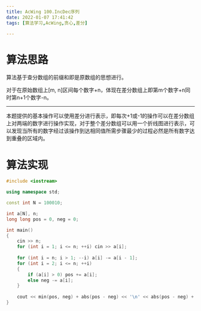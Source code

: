 ```yaml
---
title: AcWing 100.IncDec序列
date: 2022-01-07 17:41:42
tags: [算法学习,AcWing,贪心,差分]

---
```


# 算法思路

算法基于查分数组的前缀和即是原数组的思想进行。

对于在原始数组上[m, n]区间每个数字+n，体现在差分数组上即第m个数字+n同时第n+1个数字-n。

---

本题提供的基本操作可以使用差分进行表示，即每次+1或-1的操作可以在差分数组上对两端的数字进行操作实现，对于整个差分数组可以用一个折线图进行表示，可以发现当所有的数字经过该操作到达相同值所需步骤最少的过程必然是所有数字达到重叠的区域内。

# 算法实现

```c++
#include <iostream>

using namespace std;

const int N = 100010;

int a[N], n;
long long pos = 0, neg = 0;

int main() 
{
    cin >> n;
    for (int i = 1; i <= n; ++i) cin >> a[i];
    
    for (int i = n; i > 1; --i) a[i] -= a[i - 1];
    for (int i = 2; i <= n; ++i)
    {
        if (a[i] > 0) pos += a[i];
        else neg -= a[i];
    }
    
    cout << min(pos, neg) + abs(pos - neg) << '\n' << abs(pos - neg) + 1;
}
```



